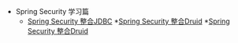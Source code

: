 * Spring Security 学习篇
    * [Spring Security 整合JDBC](../mypages/1.md)
    *[Spring Security 整合Druid](../mypages/2.md)
    *[Spring Security 整合Druid](../mypages/3.md)
    

